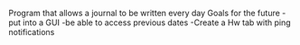 Program that allows a journal to be written every day
Goals for the future
 -put into a GUI
 -be able to access previous dates
 -Create a Hw tab with ping notifications
